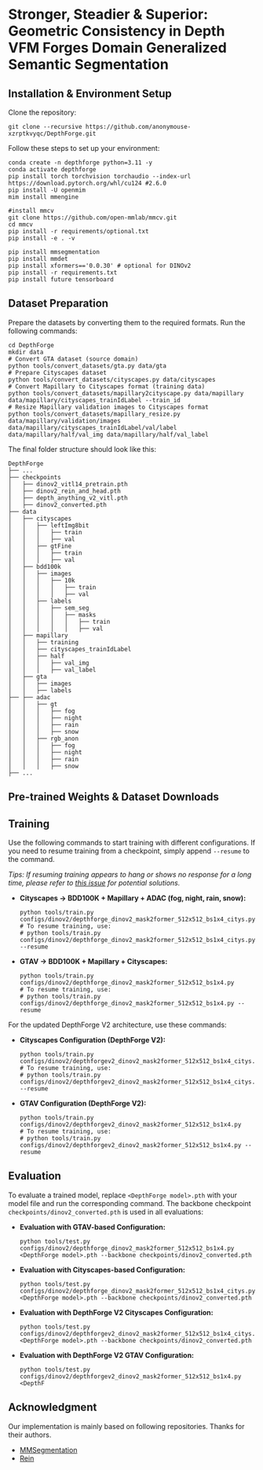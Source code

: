 # Stronger, Steadier & Superior: Geometric Consistency in Depth VFM Forges Domain Generalized Semantic Segmentation
## Installation & Environment Setup

Clone the repository:

```
git clone --recursive https://github.com/anonymouse-xzrptkvyqc/DepthForge.git
```

Follow these steps to set up your environment:

```
conda create -n depthforge python=3.11 -y
conda activate depthforge
pip install torch torchvision torchaudio --index-url https://download.pytorch.org/whl/cu124 #2.6.0
pip install -U openmim
mim install mmengine

#install mmcv
git clone https://github.com/open-mmlab/mmcv.git
cd mmcv
pip install -r requirements/optional.txt
pip install -e . -v

pip install mmsegmentation
pip install mmdet
pip install xformers=='0.0.30' # optional for DINOv2
pip install -r requirements.txt
pip install future tensorboard
```

## Dataset Preparation

Prepare the datasets by converting them to the required formats. Run the following commands:

```
cd DepthForge
mkdir data
# Convert GTA dataset (source domain)
python tools/convert_datasets/gta.py data/gta
# Prepare Cityscapes dataset
python tools/convert_datasets/cityscapes.py data/cityscapes
# Convert Mapillary to Cityscapes format (training data)
python tools/convert_datasets/mapillary2cityscape.py data/mapillary data/mapillary/cityscapes_trainIdLabel --train_id
# Resize Mapillary validation images to Cityscapes format
python tools/convert_datasets/mapillary_resize.py data/mapillary/validation/images data/mapillary/cityscapes_trainIdLabel/val/label data/mapillary/half/val_img data/mapillary/half/val_label
```

The final folder structure should look like this:

```
DepthForge
├── ...
├── checkpoints
│   ├── dinov2_vitl14_pretrain.pth
│   ├── dinov2_rein_and_head.pth
│   ├── depth_anything_v2_vitl.pth
│   ├── dinov2_converted.pth
├── data
│   ├── cityscapes
│   │   ├── leftImg8bit
│   │   │   ├── train
│   │   │   ├── val
│   │   ├── gtFine
│   │   │   ├── train
│   │   │   ├── val
│   ├── bdd100k
│   │   ├── images
│   │   │   ├── 10k
│   │   │   │   ├── train
│   │   │   │   ├── val
│   │   ├── labels
│   │   │   ├── sem_seg
│   │   │   │   ├── masks
│   │   │   │   │   ├── train
│   │   │   │   │   ├── val
│   ├── mapillary
│   │   ├── training
│   │   ├── cityscapes_trainIdLabel
│   │   ├── half
│   │   │   ├── val_img
│   │   │   ├── val_label
│   ├── gta
│   │   ├── images
│   │   ├── labels
├── ├── adac
│   │   ├── gt
│   │   │   ├── fog
│   │   │   ├── night
│   │   │   ├── rain
│   │   │   ├── snow
│   │   ├── rgb_anon
│   │   │   ├── fog
│   │   │   ├── night
│   │   │   ├── rain
│   │   │   ├── snow
├── ...

```

## Pre-trained Weights & Dataset Downloads



## Training

Use the following commands to start training with different configurations. If you need to resume training from a checkpoint, simply append `--resume` to the command.

*Tips: If resuming training appears to hang or shows no response for a long time, please refer to [this issue](https://github.com/open-mmlab/mmsegmentation/issues/3671) for potential solutions.*

- **Cityscapes → BDD100K + Mapillary + ADAC (fog, night, rain, snow):**

  ```
  python tools/train.py configs/dinov2/depthforge_dinov2_mask2former_512x512_bs1x4_citys.py
  # To resume training, use:
  # python tools/train.py configs/dinov2/depthforge_dinov2_mask2former_512x512_bs1x4_citys.py --resume
  ```

- **GTAV → BDD100K + Mapillary + Cityscapes:**

  ```
  python tools/train.py configs/dinov2/depthforge_dinov2_mask2former_512x512_bs1x4.py
  # To resume training, use:
  # python tools/train.py configs/dinov2/depthforge_dinov2_mask2former_512x512_bs1x4.py --resume
  ```

For the updated DepthForge V2 architecture, use these commands:

- **Cityscapes Configuration (DepthForge V2):**

  ```
  python tools/train.py configs/dinov2/depthforgev2_dinov2_mask2former_512x512_bs1x4_citys.py
  # To resume training, use:
  # python tools/train.py configs/dinov2/depthforgev2_dinov2_mask2former_512x512_bs1x4_citys.py --resume
  ```

- **GTAV Configuration (DepthForge V2):**

  ```
  python tools/train.py configs/dinov2/depthforgev2_dinov2_mask2former_512x512_bs1x4.py
  # To resume training, use:
  # python tools/train.py configs/dinov2/depthforgev2_dinov2_mask2former_512x512_bs1x4.py --resume
  ```



## Evaluation

To evaluate a trained model, replace `<DepthForge model>.pth` with your model file and run the corresponding command. The backbone checkpoint `checkpoints/dinov2_converted.pth` is used in all evaluations:

- **Evaluation with GTAV-based Configuration:**

  ```
  python tools/test.py configs/dinov2/depthforge_dinov2_mask2former_512x512_bs1x4.py <DepthForge model>.pth --backbone checkpoints/dinov2_converted.pth
  ```

- **Evaluation with Cityscapes-based Configuration:**

  ```
  python tools/test.py configs/dinov2/depthforge_dinov2_mask2former_512x512_bs1x4_citys.py <DepthForge model>.pth --backbone checkpoints/dinov2_converted.pth
  ```

- **Evaluation with DepthForge V2 Cityscapes Configuration:**

  ```
  python tools/test.py configs/dinov2/depthforgev2_dinov2_mask2former_512x512_bs1x4_citys.py <DepthForge model>.pth --backbone checkpoints/dinov2_converted.pth
  ```

- **Evaluation with DepthForge V2 GTAV Configuration:**

  ```
  python tools/test.py configs/dinov2/depthforgev2_dinov2_mask2former_512x512_bs1x4.py <DepthF
  ```

## Acknowledgment

Our implementation is mainly based on following repositories. Thanks for their authors.

- [MMSegmentation](https://github.com/open-mmlab/mmsegmentation)
- [Rein](https://github.com/w1oves/Rein)
